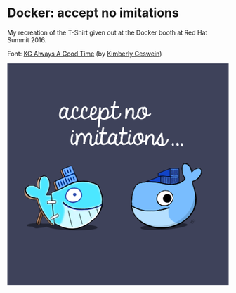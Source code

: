 # Docker: accept no imitations

My recreation of the T-Shirt given out at the Docker booth at Red Hat Summit 2016.

Font: [KG Always A Good Time](https://www.dafont.com/kg-always-a-good-time.font) (by [Kimberly Geswein](http://www.kimberlygeswein.com))

![Docker: accept noimitations](docker-accept-no-imitations.png)
